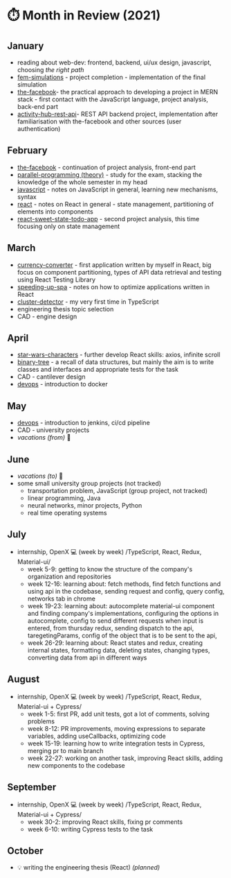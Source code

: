 # ⏱️ Month in Review (2021)

## January

- reading about web-dev: frontend, backend, ui/ux design, javascript, choosing *the right path*
- [fem-simulations](https://github.com/gregwell/fem-simulations) - project completion - implementation of the final simulation
- [the-facebook](https://github.com/gregwell/the-facebook)- the practical approach to developing a project in MERN stack - first contact with the JavaScript language, project analysis, back-end part
- [activity-hub-rest-api](https://github.com/gregwell/activity-hub-rest-api)- REST API backend project, implementation after familiarisation with the-facebook and other sources (user authentication)

## February

- [the-facebook](https://github.com/gregwell/the-facebook) - continuation of project analysis, front-end part
- [parallel-programming (theory)](https://github.com/gregwell/university-notes/blob/main/polish/parallel-programming/parallel-programming-theory.md) - study for the exam, stacking the knowledge of the whole semester in my head
- [javascript](https://github.com/gregwell/university-notes/blob/main/english/javascript/javascript.md) - notes on JavaScript in general, learning new mechanisms, syntax
- [react](https://github.com/gregwell/university-notes/blob/main/english/javascript/react.md) - notes on React in general - state management, partitioning of elements into components
- [react-sweet-state-todo-app](https://github.com/gregwell/react-sweet-state-todo-app) - second project analysis, this time focusing only on state management

## March

- [currency-converter](https://github.com/gregwell/currency-converter) - first application written by myself in React, big focus on component partitioning, types of API data retrieval and testing using React Testing Library
- [speeding-up-spa](https://github.com/gregwell/university-notes/blob/main/english/javascript/speeding-up-spa.md) - notes on how to optimize applications written in React
- [cluster-detector](https://github.com/gregwell/ts-playground/tree/main/cluster-detector) - my very first time in TypeScript
- engineering thesis topic selection
- CAD - engine design

## April

- [star-wars-characters](https://github.com/gregwell/star-wars-characters) - further develop React skills: axios, infinite scroll
- [binary-tree](https://github.com/gregwell/ts-playground/tree/main/binary-tree) - a recall of data structures, but mainly the aim is to write classes and interfaces and appropriate tests for the task
- CAD - cantilever design
-  [devops](https://github.com/gregwell/university-notes/blob/main/english/devops/devops.md) - introduction to docker

## May

-  [devops](https://github.com/gregwell/university-notes/blob/main/english/devops/devops.md) - introduction to jenkins, ci/cd pipeline
- CAD - university projects
- *vacations (from)* 🌴

## June

- *vacations (to)* 🌴
- some small university group projects (not tracked)
    - transportation problem, JavaScript (group project, not tracked)
    - linear programming, Java
    - neural networks, minor projects, Python
    - real time operating systems

## July

- internship, OpenX 💻 (week by week) /TypeScript, React, Redux, Material-ui/
    - week 5-9: getting to know the structure of the company's organization and repositories
    - week 12-16: learning about: fetch methods, find fetch functions and using api in the codebase, sending request and config, query config, networks tab in chrome
    - week 19-23: learning about: autocomplete material-ui component and finding company's implementations, configuring the options in autocomplete, config to send different requests when input is entered, from thursday redux, sending dispatch to the api, taregetingParams, config of the object that is to be sent to the api,
    - week 26-29: learning about: React states and redux, creating internal states, formatting data, deleting states, changing types, converting data from api in different ways

## August

- internship, OpenX 💻 (week by week) /TypeScript, React, Redux, Material-ui + Cypress/
    - week 1-5: first PR, add unit tests, got a lot of comments, solving problems
    - week 8-12: PR improvements, moving expressions to separate variables, adding useCallbacks, optimizing code
    - week 15-19: learning how to write integration tests in Cypress, merging pr to main branch
    - week 22-27: working on another task, improving React skills, adding new components to the codebase

## September

- internship, OpenX 💻 (week by week) /TypeScript, React, Redux, Material-ui + Cypress/
    - week 30-2: improving React skills, fixing pr comments 
    - week 6-10: writing Cypress tests to the task

## October

- 💡 writing the engineering thesis (React) *(planned)*
